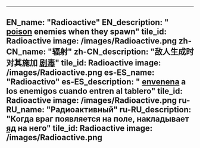 ---

EN_name: "Radioactive"
EN_description: " <u>poison</u> enemies when they spawn"
tile_id: Radioactive
image: /images/Radioactive.png
zh-CN_name: "辐射"
zh-CN_description: "敌人生成时对其施加 <u>剧毒</u>"
tile_id: Radioactive
image: /images/Radioactive.png
es-ES_name: "Radioactivo"
es-ES_description: " <u>envenena</u> a los enemigos cuando entren al tablero"
tile_id: Radioactive
image: /images/Radioactive.png
ru-RU_name: "Радиоактивный"
ru-RU_description: "Когда враг появляется на поле, накладывает  <u>яд</u> на него"
tile_id: Radioactive
image: /images/Radioactive.png
---